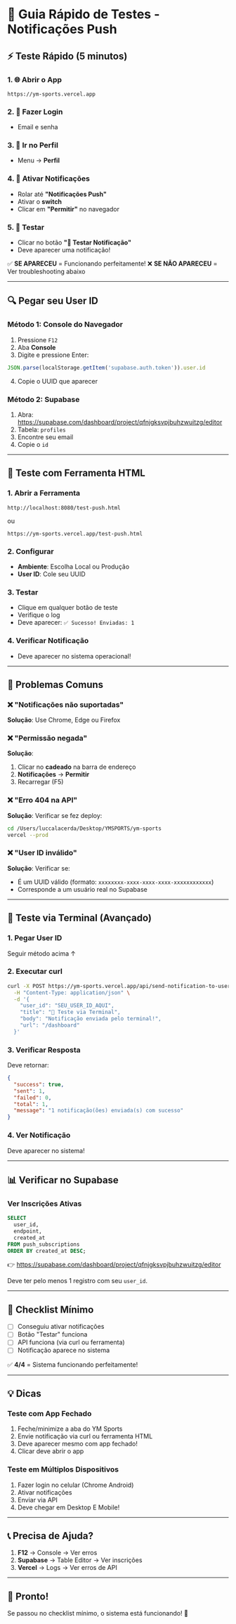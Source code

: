# 🚀 Guia Rápido de Testes - Notificações Push

## ⚡ Teste Rápido (5 minutos)

### 1. 🌐 Abrir o App
```
https://ym-sports.vercel.app
```

### 2. 🔐 Fazer Login
- Email e senha

### 3. 👤 Ir no Perfil
- Menu → **Perfil**

### 4. 🔔 Ativar Notificações
- Rolar até **"Notificações Push"**
- Ativar o **switch**
- Clicar em **"Permitir"** no navegador

### 5. 🧪 Testar
- Clicar no botão **"🧪 Testar Notificação"**
- Deve aparecer uma notificação!

✅ **SE APARECEU** = Funcionando perfeitamente!
❌ **SE NÃO APARECEU** = Ver troubleshooting abaixo

---

## 🔍 Pegar seu User ID

### Método 1: Console do Navegador
1. Pressione `F12`
2. Aba **Console**
3. Digite e pressione Enter:
```javascript
JSON.parse(localStorage.getItem('supabase.auth.token')).user.id
```
4. Copie o UUID que aparecer

### Método 2: Supabase
1. Abra: https://supabase.com/dashboard/project/qfnjgksvpjbuhzwuitzg/editor
2. Tabela: `profiles`
3. Encontre seu email
4. Copie o `id`

---

## 📱 Teste com Ferramenta HTML

### 1. Abrir a Ferramenta
```
http://localhost:8080/test-push.html
```
ou
```
https://ym-sports.vercel.app/test-push.html
```

### 2. Configurar
- **Ambiente**: Escolha Local ou Produção
- **User ID**: Cole seu UUID

### 3. Testar
- Clique em qualquer botão de teste
- Verifique o log
- Deve aparecer: `✅ Sucesso! Enviadas: 1`

### 4. Verificar Notificação
- Deve aparecer no sistema operacional!

---

## 🐛 Problemas Comuns

### ❌ "Notificações não suportadas"
**Solução**: Use Chrome, Edge ou Firefox

### ❌ "Permissão negada"
**Solução**: 
1. Clicar no **cadeado** na barra de endereço
2. **Notificações** → **Permitir**
3. Recarregar (F5)

### ❌ "Erro 404 na API"
**Solução**: Verificar se fez deploy:
```bash
cd /Users/luccalacerda/Desktop/YMSPORTS/ym-sports
vercel --prod
```

### ❌ "User ID inválido"
**Solução**: Verificar se:
- É um UUID válido (formato: `xxxxxxxx-xxxx-xxxx-xxxx-xxxxxxxxxxxx`)
- Corresponde a um usuário real no Supabase

---

## 🧪 Teste via Terminal (Avançado)

### 1. Pegar User ID
Seguir método acima ↑

### 2. Executar curl
```bash
curl -X POST https://ym-sports.vercel.app/api/send-notification-to-user \
  -H "Content-Type: application/json" \
  -d '{
    "user_id": "SEU_USER_ID_AQUI",
    "title": "🚀 Teste via Terminal",
    "body": "Notificação enviada pelo terminal!",
    "url": "/dashboard"
  }'
```

### 3. Verificar Resposta
Deve retornar:
```json
{
  "success": true,
  "sent": 1,
  "failed": 0,
  "total": 1,
  "message": "1 notificação(ões) enviada(s) com sucesso"
}
```

### 4. Ver Notificação
Deve aparecer no sistema!

---

## 📊 Verificar no Supabase

### Ver Inscrições Ativas
```sql
SELECT 
  user_id,
  endpoint,
  created_at
FROM push_subscriptions
ORDER BY created_at DESC;
```

👉 https://supabase.com/dashboard/project/qfnjgksvpjbuhzwuitzg/editor

Deve ter pelo menos 1 registro com seu `user_id`.

---

## 🎯 Checklist Mínimo

- [ ] Conseguiu ativar notificações
- [ ] Botão "Testar" funciona
- [ ] API funciona (via curl ou ferramenta)
- [ ] Notificação aparece no sistema

✅ **4/4** = Sistema funcionando perfeitamente!

---

## 💡 Dicas

### Teste com App Fechado
1. Feche/minimize a aba do YM Sports
2. Envie notificação via curl ou ferramenta HTML
3. Deve aparecer mesmo com app fechado!
4. Clicar deve abrir o app

### Teste em Múltiplos Dispositivos
1. Fazer login no celular (Chrome Android)
2. Ativar notificações
3. Enviar via API
4. Deve chegar em Desktop E Mobile!

---

## 📞 Precisa de Ajuda?

1. **F12** → Console → Ver erros
2. **Supabase** → Table Editor → Ver inscrições
3. **Vercel** → Logs → Ver erros de API

---

## 🎉 Pronto!

Se passou no checklist mínimo, o sistema está funcionando! 🚀

